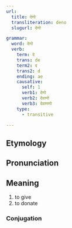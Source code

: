 ```yaml
---
url:
  title: देणो
  transliteration: deno
  slugurl: देणो

grammar:
  word: देणो
  verb:
    term: दे
    trans: de
    term2: द
    trans2: d
    ending: ae
    causative: 
      self: 1
      verb1: देणो
      verb2: देवाणो
      verb3: देवाणणो
    type: 
      - transitive

---
```

## Etymology

## Pronunciation

## Meaning
1. to give
2. to donate

### Conjugation
<verb-conj :grammar="grammar"></verb-conj>